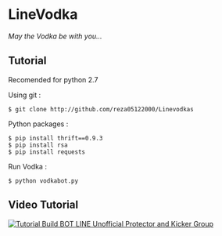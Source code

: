 # LineVodka
_May the Vodka be with you..._

Tutorial
------
Recomended for python 2.7

Using git :

    $ git clone http://github.com/reza05122000/Linevodkas

Python packages :

    $ pip install thrift==0.9.3
    $ pip install rsa
    $ pip install requests

Run Vodka :

    $ python vodkabot.py

Video Tutorial
------

[![Tutorial Build BOT LINE Unofficial Protector and Kicker Group](http://i.imgur.com/C8xYq7v.png "Tutorial Build BOT LINE Unofficial Protector and Kicker Group")](https://youtu.be/anoF3jnWl2A)
